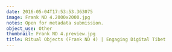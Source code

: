 ```yaml
---
date: 2016-05-04T17:53:53.363075
image: Frank ND 4.2000x2000.jpg
notes: Open for metadata submission.
object_use: Other
thumbnail: Frank ND 4.preview.jpg
title: Ritual Objects (Frank ND 4) | Engaging Digital Tibet
---
```


